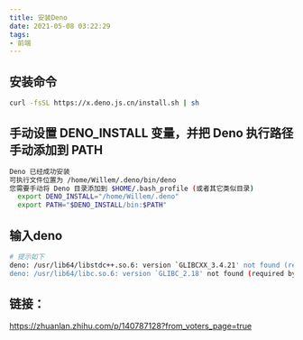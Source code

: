 ```yaml
---
title: 安装Deno
date: 2021-05-08 03:22:29
tags:
- 前端
---
```

## 安装命令

```bash
curl -fsSL https://x.deno.js.cn/install.sh | sh
```

## 手动设置 DENO_INSTALL 变量，并把 Deno 执行路径手动添加到 PATH

```bash
Deno 已经成功安装
可执行文件位置为 /home/Willem/.deno/bin/deno
您需要手动将 Deno 目录添加到 $HOME/.bash_profile (或者其它类似目录)
  export DENO_INSTALL="/home/Willem/.deno"
  export PATH="$DENO_INSTALL/bin:$PATH"
```

## 输入deno

```bash
# 提示如下
deno: /usr/lib64/libstdc++.so.6: version `GLIBCXX_3.4.21' not found (required by deno)
deno: /usr/lib64/libc.so.6: version `GLIBC_2.18' not found (required by deno)
```



## 链接：

https://zhuanlan.zhihu.com/p/140787128?from_voters_page=true